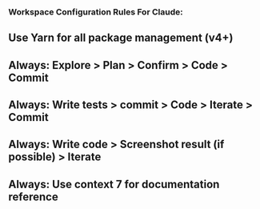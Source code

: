 ### Workspace Configuration Rules For Claude:

## Use Yarn for all package management (v4+)

## Always: Explore > Plan > Confirm > Code > Commit

## Always: Write tests > commit > Code > Iterate > Commit

## Always: Write code > Screenshot result (if possible) > Iterate

## Always: Use context 7 for documentation reference

